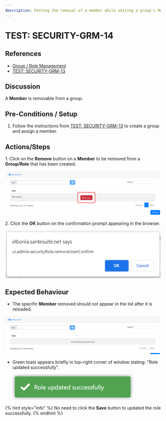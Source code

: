 ```yaml
---
description: Testing the removal of a member while editing a group's Members.
---
```


# TEST: SECURITY-GRM-14

## References

* [Group / Role Management](../../../../../../../operations-1/system-administration/security-administration/group-role-management.md)
* [TEST: SECURITY-GRM-13](test-security-grm-11.md)

## Discussion

A **Member** is removable from a group.

## Pre-Conditions / Setup

1. Follow the instructions from [TEST: SECURITY-GRM-13](test-security-grm-11.md) to create a group and assign a member.

## Actions/Steps

&#x20;1\. Click on the **Remove** button on a **Member** to be removed from a **Group/Role** that has been created.

![](<../../../../../../../.gitbook/assets/image (374).png>)

2\. Click the **OK** button on the confirmation prompt appearing in the browser.

![](<../../../../../../../.gitbook/assets/image (375).png>)

## Expected Behaviour

* The specific **Member** removed should not appear in the list after it is reloaded.

![](<../../../../../../../.gitbook/assets/image (378).png>)

*   Green toast appears briefly in top-right corner of window stating: "Role updated successfully".

    ![](<../../../../../../../.gitbook/assets/image (350).png>)

{% hint style="info" %}
No need to click the **Save** button to updated the role successfully.
{% endhint %}

